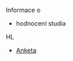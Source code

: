 Informace o 
- hodnocení studia

HL
- [Anketa](/surveys/survey/view/910d54a9-7f2e-41ca-b811-3c600ef82fda)